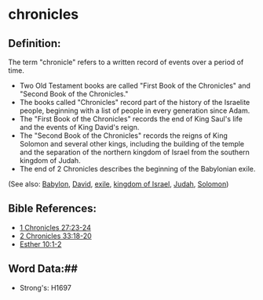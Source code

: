 # chronicles #

## Definition: ##

The term "chronicle" refers to a written record of events over a period of time.

* Two Old Testament books are called "First Book of the Chronicles" and "Second Book of the Chronicles."
* The books called "Chronicles" record part of the history of the Israelite people, beginning with a list of people in every generation since Adam.
* The "First Book of the Chronicles" records the end of King Saul's life and the events of King David's reign.
* The "Second Book of the Chronicles" records the reigns of King Solomon and several other kings, including the building of the temple and the separation of the northern kingdom of Israel from the southern kingdom of Judah.
* The end of 2 Chronicles describes the beginning of the Babylonian exile.

(See also: [Babylon](../other/babylon.md), [David](../other/david.md), [exile](../other/exile.md), [kingdom of Israel](../other/kingdomofisrael.md), [Judah](../other/kingdomofjudah.md), [Solomon](../other/solomon.md))

## Bible References: ##

* [1 Chronicles 27:23-24](rc://en/tn/help/1ch/27/23)
* [2 Chronicles 33:18-20](rc://en/tn/help/2ch/33/18)
* [Esther 10:1-2](rc://en/tn/help/est/10/01)

## Word Data:##

* Strong's: H1697

